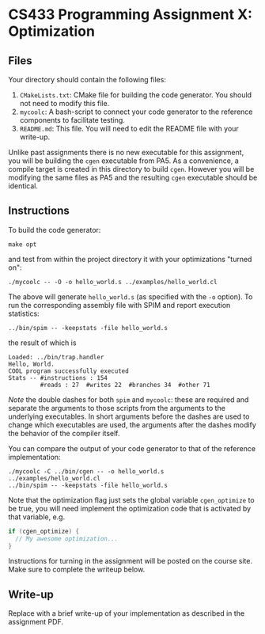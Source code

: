 # CS433 Programming Assignment X: Optimization

## Files

Your directory should contain the following files:

1. `CMakeLists.txt`: CMake file for building the code generator. You should not need to modify this file.
1. `mycoolc`: A bash-script to connect your code generator to the reference components to facilitate testing.
1. `README.md`: This file. You will need to edit the README file with your write-up.

Unlike past assignments there is no new executable for this assignment, you will be building the `cgen` executable from PA5. As a convenience, a compile target is created in this directory to build `cgen`. However you will be modifying the same files as PA5 and the resulting `cgen` executable should be identical.

## Instructions

To build the code generator:
```
make opt
```
and test from within the project directory it with your optimizations "turned on":
```
./mycoolc -- -O -o hello_world.s ../examples/hello_world.cl
```

The above will generate `hello_world.s` (as specified with the `-o` option). To run the corresponding assembly file with SPIM and report execution statistics:

```
../bin/spim -- -keepstats -file hello_world.s
```

the result of which is

```
Loaded: ../bin/trap.handler
Hello, World.
COOL program successfully executed
Stats -- #instructions : 154
         #reads : 27  #writes 22  #branches 34  #other 71
```

*Note* the double dashes for both `spim` and `mycoolc`: these are required and separate the arguments to those scripts from the arguments to the underlying executables. In short arguments before the dashes are used to change which executables are used, the arguments after the dashes modify the behavior of the compiler itself.

You can compare the output of your code generator to that of the reference implementation:

```
./mycoolc -C ../bin/cgen -- -o hello_world.s ../examples/hello_world.cl
../bin/spim -- -keepstats -file hello_world.s
```

Note that the optimization flag just sets the global variable `cgen_optimize` to be true, you will need implement the optimization code that is activated by that variable, e.g.
```cpp
if (cgen_optimize) {
  // My awesome optimization...
}
```

Instructions for turning in the assignment will be posted on the course site. Make sure to complete the writeup below.

## Write-up

Replace with a brief write-up of your implementation as described in the assignment PDF.
